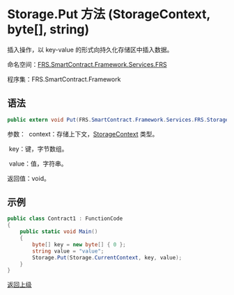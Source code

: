 # Storage.Put 方法 (StorageContext, byte[], string)

插入操作，以 key-value 的形式向持久化存储区中插入数据。

命名空间：[FRS.SmartContract.Framework.Services.FRS](../../FRS.md)

程序集：FRS.SmartContract.Framework

## 语法

```c#
public extern void Put(FRS.SmartContract.Framework.Services.FRS.StorageContext context, byte[] key, string value)
```

参数：
​	context：存储上下文，[StorageContext](../StorageContex.md) 类型。

​	key：键，字节数组。

​	value：值，字符串。

返回值：void。

## 示例

```c#
public class Contract1 : FunctionCode
{
    public static void Main()
    {
        byte[] key = new byte[] { 0 };
        string value = "value";
        Storage.Put(Storage.CurrentContext, key, value);
    }
}
```



[返回上级](../Storage.md)